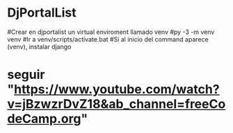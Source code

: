 # DjPortalList
#Crear en djportalist un virtual enviroment llamado venv
#py -3 -m venv venv
#Ir a venv/scripts/activate.bat
#Si al inicio del command aparece (venv), instalar django
# seguir "https://www.youtube.com/watch?v=jBzwzrDvZ18&ab_channel=freeCodeCamp.org"